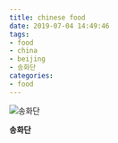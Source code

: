 ```yaml
---
title: chinese food
date: 2019-07-04 14:49:46
tags:
- food
- china
- beijing
- 송화단
categories:
- food
---
```


![송화단](/images/food/20190601_134629_송화단.jpg "송화단")

**송화단**